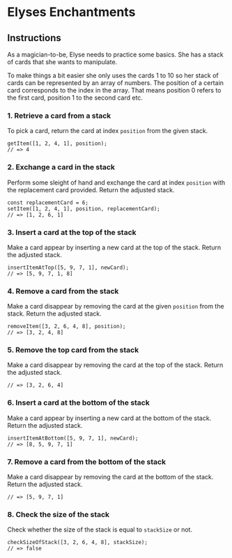 # Elyses Enchantments

## Instructions

As a magician-to-be, Elyse needs to practice some basics. She has a stack of cards that she wants to manipulate.

To make things a bit easier she only uses the cards 1 to 10 so her stack of cards can be represented by an array of numbers. The position of a certain card corresponds to the index in the array. That means position 0 refers to the first card, position 1 to the second card etc.

### 1. Retrieve a card from a stack
To pick a card, return the card at index ``position`` from the given stack.

```const position = 2;
getItem([1, 2, 4, 1], position);
// => 4
```
### 2. Exchange a card in the stack
Perform some sleight of hand and exchange the card at index ``position`` with the replacement card provided. Return the adjusted stack.

```const position = 2;
const replacementCard = 6;
setItem([1, 2, 4, 1], position, replacementCard);
// => [1, 2, 6, 1]
```
### 3. Insert a card at the top of the stack
Make a card appear by inserting a new card at the top of the stack. Return the adjusted stack.

```const newCard = 8;
insertItemAtTop([5, 9, 7, 1], newCard);
// => [5, 9, 7, 1, 8]
```
### 4. Remove a card from the stack
Make a card disappear by removing the card at the given ``position`` from the stack. Return the adjusted stack.

```const position = 2;
removeItem([3, 2, 6, 4, 8], position);
// => [3, 2, 4, 8]
```
### 5. Remove the top card from the stack
Make a card disappear by removing the card at the top of the stack. Return the adjusted stack.

```removeItemFromTop([3, 2, 6, 4, 8]);
// => [3, 2, 6, 4]
```
### 6. Insert a card at the bottom of the stack
Make a card appear by inserting a new card at the bottom of the stack. Return the adjusted stack.

```const newCard = 8;
insertItemAtBottom([5, 9, 7, 1], newCard);
// => [8, 5, 9, 7, 1]
```
### 7. Remove a card from the bottom of the stack
Make a card disappear by removing the card at the bottom of the stack. Return the adjusted stack.

```removeItemAtBottom([8, 5, 9, 7, 1]);
// => [5, 9, 7, 1]
```
### 8. Check the size of the stack
Check whether the size of the stack is equal to ``stackSize`` or not.

```const stackSize = 4;
checkSizeOfStack([3, 2, 6, 4, 8], stackSize);
// => false
```
